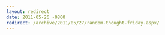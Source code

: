 ```yaml
---
layout: redirect
date: 2011-05-26 -0800
redirect: /archive/2011/05/27/random-thought-friday.aspx/
---
```

